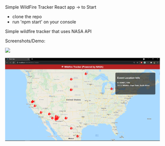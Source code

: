 Simple WildFire Tracker React app
-> to Start 
- clone the repo 
- run 'npm start' on your console


Simple wildfire tracker that uses NASA API


Screenshots/Demo:


![](wildfire.gif)


![](screenshot.png)
